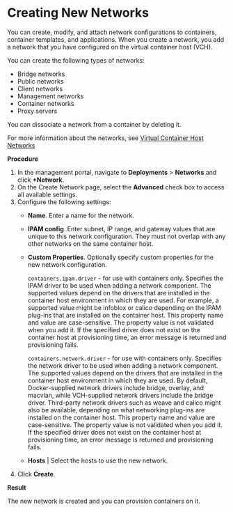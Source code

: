 # Creating New Networks #

You can create, modify, and attach network configurations to containers,  container templates, and applications. When you create a network, you add a network that you have configured on the virtual container host (VCH).

You can create the following types of networks:

- Bridge networks
- Public networks
- Client networks
- Management networks
- Container networks
- Proxy servers

You can dissociate a network from a container by deleting it.

For more information about the networks, see [Virtual Container Host Networks](../vic_vsphere_admin/vch_networking.md)

**Procedure**

1. In the management portal, navigate to **Deployments** > **Networks** and click **+Network**.
2. On the Create Network page, select the **Advanced** check box to access all available settings.
2. Configure the following settings:
    - **Name**. Enter a name for the network.
    - **IPAM config**. Enter subnet, IP range, and gateway values that are unique to this network configuration. They must not overlap with any other networks on the same container host.
    - **Custom Properties**. Optionally specify custom properties for the new network configuration.  
        
        `containers.ipam.driver` - for use with containers only. Specifies the IPAM driver to be used when adding a network component. The supported values depend on the drivers that are installed in the container host environment in which they are used. For example, a supported value might be infoblox or calico depending on the IPAM plug-ins that are installed on the container host. This property name and value are case-sensitive. The property value is not validated when you add it. If the specified driver does not exist on the container host at provisioning time, an error message is returned and provisioning fails. 
        
        `containers.network.driver` - for use with containers only. Specifies the network driver to be used when adding a network component. The supported values depend on the drivers that are installed in the container host environment in which they are used. By default, Docker-supplied network drivers include bridge, overlay, and macvlan, while VCH-supplied network drivers include the bridge driver. Third-party network drivers such as weave and calico might also be available, depending on what networking plug-ins are installed on the container host. This property name and value are case-sensitive. The property value is not validated when you add it. If the specified driver does not exist on the container host at provisioning time, an error message is returned and provisioning fails.
    - **Hosts** | Select the hosts to use the new network.
3. Click **Create**.


**Result**

The new network is created and you can provision containers on it.